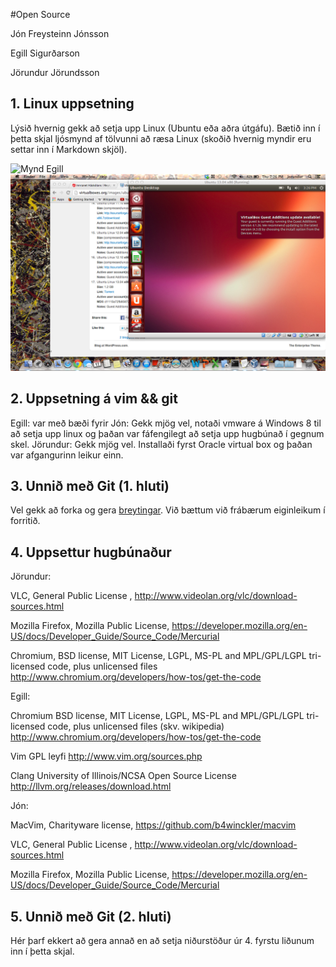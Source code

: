 #Open Source

Jón Freysteinn Jónsson

Egill Sigurðarson

Jörundur Jörundsson

## 1. Linux uppsetning

Lýsið hvernig gekk að setja upp Linux (Ubuntu eða aðra útgáfu). Bætið inn í þetta skjal ljósmynd af tölvunni að ræsa Linux (skoðið hvernig myndir eru settar inn í Markdown skjöl).

![Mynd Egill](http://i.imgur.com/Y0vGAOw.jpg?1)
![Mynd Jorundur](/Hand-in/Screenshot.png)


## 2. Uppsetning á vim && git

Egill: var með bæði fyrir
Jón: Gekk mjög vel, notaði vmware á Windows 8 til að setja upp linux og þaðan var fáfengilegt að setja upp hugbúnað í gegnum skel.
Jörundur: Gekk mjög vel. Installaði fyrst Oracle virtual box og þaðan var afgangurinn leikur einn.

## 3. Unnið með Git (1. hluti)

Vel gekk að forka og gera [breytingar](https://github.com/egillsig/INTOPrufa). Við bættum við frábærum eiginleikum í forritið.


## 4. Uppsettur hugbúnaður

Jörundur: 

VLC, General Public License , http://www.videolan.org/vlc/download-sources.html

Mozilla Firefox, Mozilla Public License, https://developer.mozilla.org/en-US/docs/Developer_Guide/Source_Code/Mercurial

Chromium, BSD license, MIT License, LGPL, MS-PL and MPL/GPL/LGPL tri-licensed code, plus unlicensed files
http://www.chromium.org/developers/how-tos/get-the-code


Egill:

Chromium 
BSD license, MIT License, LGPL, MS-PL and MPL/GPL/LGPL tri-licensed code, plus unlicensed files (skv. wikipedia)
http://www.chromium.org/developers/how-tos/get-the-code

Vim
GPL leyfi
http://www.vim.org/sources.php

Clang
University of Illinois/NCSA Open Source License
http://llvm.org/releases/download.html

Jón:

MacVim, Charityware license, https://github.com/b4winckler/macvim

VLC, General Public License , http://www.videolan.org/vlc/download-sources.html

Mozilla Firefox, Mozilla Public License, https://developer.mozilla.org/en-US/docs/Developer_Guide/Source_Code/Mercurial

## 5. Unnið með Git (2. hluti)

Hér þarf ekkert að gera annað en að setja niðurstöður úr 4. fyrstu liðunum inn í þetta skjal.
